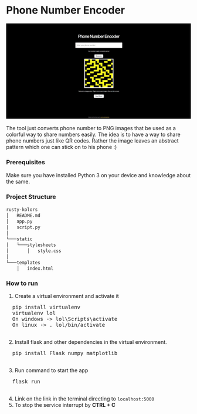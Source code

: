# Phone Number Encoder

<img src="./static/ss.jpg" alt="preview" width="600">

The tool just converts phone number to PNG images that be used as a colorful way to share numbers easily. The idea is to have a way to share phone numbers just like QR codes. Rather the image leaves an abstract pattern which one can stick on to his phone :)

### Prerequisites
Make sure you have installed Python 3 on your device and knowledge about the same.

### Project Structure
```
rusty-kolors
│   README.md
│   app.py
|   script.py
│   
└───static
│   └───stylesheets
│       │   style.css
│   
└───templates
    │   index.html
```

### How to run
1. Create a virtual environment and activate it
  <pre>
  pip install virtualenv  
  virtualenv lol
  On windows -> lol\Scripts\activate
  On linux -> . lol/bin/activate
  </pre>

2. Install flask and other dependencies in the virtual environment.
  <pre>
  pip install Flask numpy matplotlib  
  </pre>

3. Run command to start the app
  <pre>
  flask run
  </pre>
4. Link on the link in the terminal directing to <code>localhost:5000</code>
5. To stop the service interrupt by **CTRL + C**
